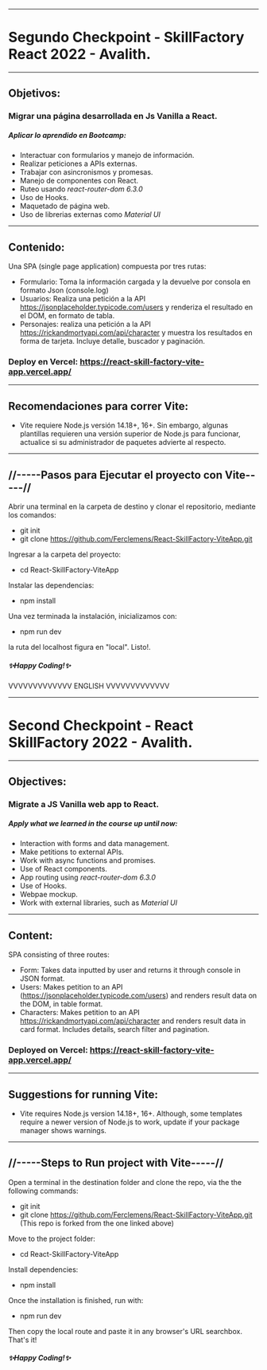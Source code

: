 ------------------------------------------------------------
# Segundo Checkpoint - SkillFactory React 2022 - Avalith.
------------------------------------------------------------
## Objetivos:
### Migrar una página desarrollada en Js Vanilla a React.
##### Aplicar lo aprendido en Bootcamp:
- Interactuar con formularios y manejo de información.
- Realizar peticiones a APIs externas.
- Trabajar con asincronismos y promesas.
- Manejo de componentes con React.
- Ruteo usando _react-router-dom 6.3.0_
- Uso de Hooks.
- Maquetado de página web.
- Uso de librerias externas como _Material UI_

------------------------------------------------------------
## Contenido:
Una SPA (single page application) compuesta por tres rutas:
- Formulario: Toma la información cargada y la devuelve por
consola en formato Json (console.log)
- Usuarios: Realiza una petición a la API
https://jsonplaceholder.typicode.com/users
y renderiza el resultado en el DOM, en formato de tabla.
- Personajes: realiza una petición a la API
https://rickandmortyapi.com/api/character
y muestra los resultados en forma de tarjeta. Incluye detalle,
buscador y paginación.

### Deploy en Vercel: https://react-skill-factory-vite-app.vercel.app/
------------------------------------------------------------
## Recomendaciones para correr Vite:

- Vite requiere Node.js versión 14.18+, 16+. Sin embargo, 
  algunas plantillas requieren una versión superior de 
  Node.js para funcionar, actualice si su administrador de
  paquetes advierte al respecto.
  
------------------------------------------------------------

## //-----Pasos para Ejecutar el proyecto con Vite-----//

Abrir una terminal en la carpeta de destino y clonar el repositorio,
mediante los comandos:

- git init
- git clone https://github.com/Ferclemens/React-SkillFactory-ViteApp.git

Ingresar a la carpeta del proyecto:

- cd React-SkillFactory-ViteApp

Instalar las dependencias:

- npm install

Una vez terminada la instalación, inicializamos con:

- npm run dev

la ruta del localhost figura en "local".
Listo!.

##### ✨Happy Coding!✨

VVVVVVVVVVVVV ENGLISH VVVVVVVVVVVVV

------------------------------------------------------------
# Second Checkpoint - React SkillFactory 2022 - Avalith.
------------------------------------------------------------
## Objectives:
### Migrate a JS Vanilla web app to React.
##### Apply what we learned in the course up until now:
- Interaction with forms and data management.
- Make petitions to external APIs.
- Work with async functions and promises.
- Use of React components.
- App routing using _react-router-dom 6.3.0_
- Use of Hooks.
- Webpae mockup.
- Work with external libraries, such as _Material UI_

------------------------------------------------------------
## Content:
SPA consisting of three routes:
- Form: Takes data inputted by user and returns it through
console in JSON format.
- Users: Makes petition to an API
(https://jsonplaceholder.typicode.com/users)
and renders result data on the DOM, in table format.
- Characters: Makes petition to an API
https://rickandmortyapi.com/api/character
and renders result data in card format. Includes details,
search filter and pagination.

### Deployed on Vercel: https://react-skill-factory-vite-app.vercel.app/
------------------------------------------------------------
## Suggestions for running Vite:

- Vite requires Node.js version 14.18+, 16+. Although,
some templates require a newer version of Node.js to work,
update if your package manager shows warnings. 

------------------------------------------------------------

## //-----Steps to Run project with Vite-----//

Open a terminal in the destination folder and clone the repo,
via the the following commands:

- git init
- git clone https://github.com/Ferclemens/React-SkillFactory-ViteApp.git
(This repo is forked from the one linked above)

Move to the project folder:

- cd React-SkillFactory-ViteApp

Install dependencies:

- npm install

Once the installation is finished, run with:

- npm run dev

Then copy the local route and paste it in any browser's URL searchbox.
That's it!

##### ✨Happy Coding!✨
